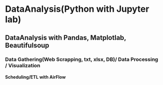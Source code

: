 # DataAnalysis(Python with Jupyter lab)
## DataAnalysis with Pandas, Matplotlab, Beautifulsoup
### Data Gathering(Web Scrapping, txt, xlsx, DB)/ Data Processing / Visualization
#### Scheduling/ETL with AirFlow
